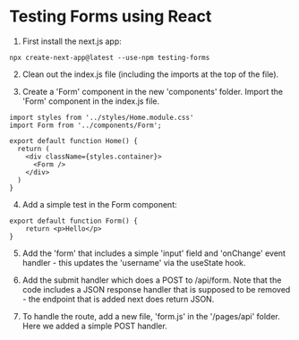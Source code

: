 # Testing Forms using React

1. First install the next.js app:
```
npx create-next-app@latest --use-npm testing-forms
```

2. Clean out the index.js file (including the imports at the top of the file).

3. Create a 'Form' component in the new 'components' folder.  Import the 'Form' component in the index.js file.
```
import styles from '../styles/Home.module.css'
import Form from '../components/Form';

export default function Home() {
  return (
    <div className={styles.container}>
      <Form />
    </div>
  )
}

```

4. Add a simple test in the Form component:
```
export default function Form() {
    return <p>Hello</p>
}
```

5.  Add the 'form' that includes a simple 'input' field and 'onChange' event handler - this updates the 'username' via the useState hook.

6. Add the submit handler which does a POST to /api/form.  Note that the code includes a JSON response handler that is supposed to be removed - the endpoint that is added next does return JSON.

7. To handle the route, add a new file, 'form.js' in the '/pages/api' folder.  Here we added a simple POST handler.
